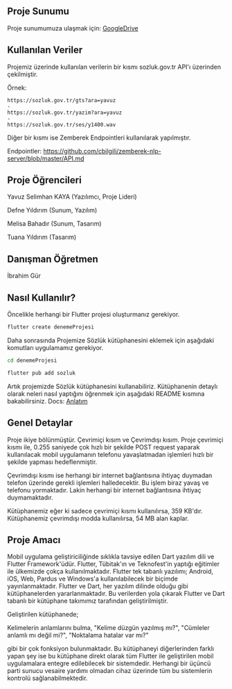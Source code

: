 ## Proje Sunumu
Proje sunumumuza ulaşmak için: [GoogleDrive](https://bit.ly/3z4ndI4)

## Kullanılan Veriler

Projemiz üzerinde kullanılan verilerin bir kısmı sozluk.gov.tr API'ı üzerinden çekilmiştir.

Örnek:
```
https://sozluk.gov.tr/gts?ara=yavuz
-
https://sozluk.gov.tr/yazim?ara=yavuz
-
https://sozluk.gov.tr/ses/y1400.wav
```

Diğer bir kısmı ise Zemberek Endpointleri kullanılarak yapılmıştır.

Endpointler: https://github.com/cbilgili/zemberek-nlp-server/blob/master/API.md

## Proje Öğrencileri

Yavuz Selimhan KAYA (Yazılımcı, Proje Lideri)

Defne Yıldırım (Sunum, Yazılım)

Melisa Bahadır (Sunum, Tasarım)

Tuana Yıldırım (Tasarım)

## Danışman Öğretmen

İbrahim Gür

## Nasıl Kullanılır?

Öncelikle herhangi bir Flutter projesi oluşturmanız gerekiyor.

```bash
flutter create denemeProjesi
```

Daha sonrasında Projemize Sözlük kütüphanesini eklemek için aşağıdaki komutları uygulamamız gerekiyor.

```bash
cd denemeProjesi
```
```bash
flutter pub add sozluk
```

Artık projemizde Sözlük kütüphanesini kullanabiliriz. Kütüphanenin detaylı olarak neleri nasıl yaptığını öğrenmek için aşağıdaki README kısmına bakabilirsiniz.
Docs: [Anlatım](https://github.com/CidQu/sozluk/blob/main/READMETR.md)

## Genel Detaylar

Proje ikiye bölünmüştür. Çevrimiçi kısım ve Çevrimdışı kısım. Proje çevrimiçi kısmı ile, 0.255 saniyede çok hızlı bir şekilde POST request yaparak kullanılacak mobil uygulamanın telefonu yavaşlatmadan işlemleri hızlı bir şekilde yapması hedeflenmiştir.

Çevrimdışı kısmı ise herhangi bir internet bağlantısına ihtiyaç duymadan telefon üzerinde gerekli işlemleri halledecektir. Bu işlem biraz yavaş ve telefonu yormaktadır. Lakin herhangi bir internet bağlantısına ihtiyaç duymamaktadır.

Kütüphanemiz eğer ki sadece çevrimiçi kısmı kullanılırsa, 359 KB'dır.
Kütüphanemiz çevrimdışı modda kullanılırsa, 54 MB alan kaplar.

## Proje Amacı

Mobil uygulama geliştiriciliğinde sıklıkla tavsiye edilen Dart yazılım dili ve Flutter Framework'üdür. Flutter, Tübitak'ın ve Teknofest'in yaptığı eğitimler ile ülkemizde çokça kullanılmaktadır. Flutter tek tabanlı yazılımı; Android, iOS, Web, Pardus ve Windows'a kullanılabilecek bir biçimde yayınlanmaktadır. Flutter ve Dart, her yazılım dilinde olduğu gibi kütüphanelerden yararlanmaktadır. Bu verilerden yola çıkarak Flutter ve Dart tabanlı bir kütüphane takımımız tarafından geliştirilmiştir. 

Geliştirilen kütüphanede;

Kelimelerin anlamlarını bulma,
"Kelime düzgün yazılmış mı?",
"Cümleler anlamlı mı değil mi?",
"Noktalama hatalar var mı?" 

gibi bir çok fonksiyon bulunmaktadır. Bu kütüphaneyi diğerlerinden farklı yapan şey ise bu kütüphane direkt olarak tüm Flutter ile geliştirilen mobil uygulamalara entegre edilebilecek bir sistemdedir. Herhangi bir üçüncü parti sunucu vesaire yardımı olmadan cihaz üzerinde tüm bu sistemlerin kontrolü sağlanabilmektedir.
